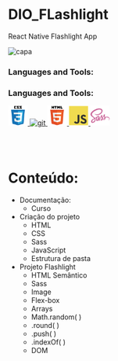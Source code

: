 # DIO_FLashlight
 React Native Flashlight App
 
 
![capa](https://user-images.githubusercontent.com/63620832/187092704-4e17aa29-c92c-4b5f-a94a-ed3fd2f05637.jpg)


<h3 align="left">Languages and Tools:</h3>
<h3 align="left">Languages and Tools:</h3>
<p align="left"> <a href="https://www.w3schools.com/css/" target="_blank" rel="noreferrer"> <img src="https://raw.githubusercontent.com/devicons/devicon/master/icons/css3/css3-original-wordmark.svg" alt="css3" width="40" height="40"/> </a> <a href="https://git-scm.com/" target="_blank" rel="noreferrer"> <img src="https://www.vectorlogo.zone/logos/git-scm/git-scm-icon.svg" alt="git" width="40" height="40"/> </a> <a href="https://www.w3.org/html/" target="_blank" rel="noreferrer"> <img src="https://raw.githubusercontent.com/devicons/devicon/master/icons/html5/html5-original-wordmark.svg" alt="html5" width="40" height="40"/> </a> <a href="https://developer.mozilla.org/en-US/docs/Web/JavaScript" target="_blank" rel="noreferrer"> <img src="https://raw.githubusercontent.com/devicons/devicon/master/icons/javascript/javascript-original.svg" alt="javascript" width="40" height="40"/> </a> <a href="https://sass-lang.com" target="_blank" rel="noreferrer"> <img src="https://raw.githubusercontent.com/devicons/devicon/master/icons/sass/sass-original.svg" alt="sass" width="40" height="40"/> </a> </p>
<br><br>

# Conteúdo:
- Documentação:
  - Curso
- Criação do projeto
  - HTML
  - CSS
  - Sass
  - JavaScript
  - Estrutura de pasta
- Projeto Flashlight
  - HTML Semântico
  - Sass
  - Image
  - Flex-box
  - Arrays
  - Math.random( )
  - .round( )
  - .push( )
  - .indexOf( )
  - DOM
